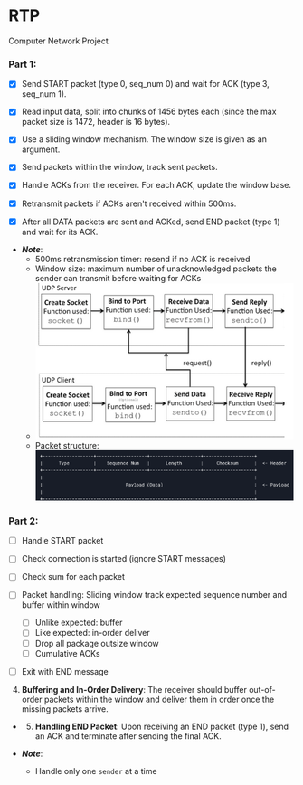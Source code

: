 # RTP
 Computer Network Project

### Part 1:
- [x] Send START packet (type 0, seq_num 0) and wait for ACK (type 3, seq_num 1).

- [x] Read input data, split into chunks of 1456 bytes each (since the max packet size is 1472, header is 16 bytes).

- [x] Use a sliding window mechanism. The window size is given as an argument.

- [x] Send packets within the window, track sent packets.

- [x] Handle ACKs from the receiver. For each ACK, update the window base.

- [x] Retransmit packets if ACKs aren't received within 500ms.

- [x] After all DATA packets are sent and ACKed, send END packet (type 1) and wait for its ACK.
- ***Note***:
  - 500ms retransmission timer: resend if no ACK is received
  - Window size: maximum number of unacknowledged packets the sender can transmit before waiting for ACKs
  - ![alt text](image.png)
  - Packet structure:
    ![alt text](image-1.png)


### Part 2:

- [ ] Handle START packet

- [ ] Check connection is started (ignore START messages)

- [ ] Check sum for each packet

- [ ] Packet handling: Sliding window track expected sequence number and buffer within
window
  - [ ] Unlike expected: buffer
  - [ ] Like expected: in-order deliver
  - [ ] Drop all package outsize window
  - [ ] Cumulative ACKs

- [ ] Exit with END message

 4. **Buffering and In-Order Delivery**: The receiver should buffer out-of-order packets within the window and deliver them in order once the missing packets arrive.

- 5. **Handling END Packet**: Upon receiving an END packet (type 1), send an ACK and terminate after sending the final ACK.


- ***Note***:
  - Handle only one `sender` at a time
